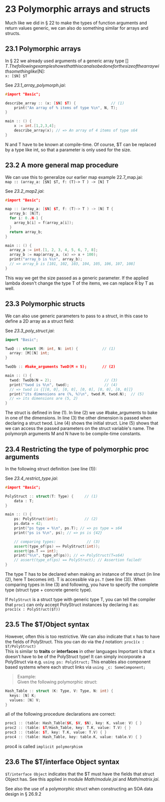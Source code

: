 # 23 Polymorphic arrays and structs

Much like we did in § 22 to make the types of function arguments and return values generic, we can also do something similar for arrays and structs.

## 23.1 Polymorphic arrays
In § 22 we already used arguments of a generic array type [] $T. 
The following example shows that this can also be done for the size of the array with something like [$N]:  
`x: [$N] $T`

See *23.1_array_polymorph.jai*:
```c++
#import "Basic";

describe_array :: (x: [$N] $T) {                // (1)
    print("An array of % items of type %\n", N, T);
}

main :: () {
    x := int.[1,2,3,4];
    describe_array(x); // => An array of 4 items of type s64
}
```
N and T have to be known at compile-time.
Of course, $T can be replaced by a type like int, so that a parameter is only used for the size.

## 23.2 A more general map procedure
We can use this to generalize our earlier map example 22.7_map.jai:  
`map :: (array_a: [$N] $T, f: (T)-> T ) -> [N] T`

See *23.2_map2.jai*:
```c++
#import "Basic";

map :: (array_a: [$N] $T, f: (T)-> T ) -> [N] T {
  array_b: [N]T;
  for i: 0..N-1 {
    array_b[i] = f(array_a[i]);
  }
  return array_b;
}

main :: () {
  array_a := int.[1, 2, 3, 4, 5, 6, 7, 8];
  array_b := map(array_a, (x) => x + 100); 
  print("array_b is %\n", array_b);
  // => array_b is [101, 102, 103, 104, 105, 106, 107, 108]
}
```

This way we get the size passed as a generic parameter. If the applied lambda doesn't change the type T of the items, we can replace R by T as well.


## 23.3 Polymorphic structs
We can also use generic parameters to pass to a struct, in this case to define a 2D array as a struct field:

See *23.3_poly_struct.jai*:
```c++
import "Basic";

TwoD :: struct (M: int, N: int) {           // (1)
  array: [M][N] int;
}

TwoDb :: #bake_arguments TwoD(M = 5);       // (2)

main :: () {
  twod: TwoDb(N = 2);                        // (3)
  print("twod is %\n", twod);                // (4) 
  // => twod is {[[0, 0], [0, 0], [0, 0], [0, 0], [0, 0]]}
  print("its dimensions are (%, %)\n", twod.M, twod.N);  // (5) 
  // => its dimensions are (5, 2)
}

```

The struct is defined in line (1). In line (2) we use #bake_arguments to bake in one of the dimensions. In line (3) the other dimension is passed when declaring a struct twod.
Line (4) shows the initial struct. Line (5) shows that we can access the passed parameters on the struct variable's name.
The polymorph arguments M and N have to be compile-time constants.

## 23.4 Restricting the type of polymorphic proc arguments
In the following struct definition (see line (1)):

See *23.4_restrict_type.jai*:
```c++
#import "Basic";

PolyStruct :: struct(T: Type) {     // (1)
    data : T;
}

main :: () {
    ps: PolyStruct(int);            // (2)
    ps.data = 42;
    print("ps type = %\n", ps.T); // => ps type = s64
    print("ps is %\n", ps); // => ps is {42}

    // comparing types:              // (3)
    assert(type_of(ps) == PolyStruct(int));
    assert(ps.T == int);
    print("%\n", type_of(ps)); // => PolyStruct(T=s64)
    // assert(type_of(ps) == PolyStruct); // Assertion failed!
}
```

The  type T has to be declared when making an instance of the struct (in line (2), here T becomes int).
T is accessible via `ps.T` (see line (3)).
When comparing types in line (3) and following, you have to specify the complete type (struct type + concrete generic type).

If `PolyStruct` is a struct type with generic type T, you can tell the compiler that `proc1` can only accept PolyStruct instances by declaring it as:  
`proc1(x : PolyStruct($T))`

## 23.5 The $T/Object syntax

However, often this is too restrictive. We can also indicate that x has to have the fields of PolyStruct. This you can do via the **/** notation:
`proc1(x : $T/PolyStruct)`  
This is similar to **traits** or **interfaces** in other languages 
Important is that x doesn't have to be of the PolyStruct type!
It can simply incorporate a PolyStruct via e.g. `using ps: PolyStruct;` This enables also component based systems where each struct links via `using _c: SomeComponent;`

>Example:  
Given the following polymorphic struct:
```c++
Hash_Table :: struct (K: Type, V: Type, N: int) {
  keys: [N] K;
  values: [N] V;
}
```

all of the following procedure declarations are correct:
```c++
proc1 :: (table: Hash_Table($K, $V, $N), key: K, value: V) { } 
proc2 :: (table: $T/Hash_Table, key: T.K, value: T.V) { }
proc3 :: (table: $T, key: T.K, value: T.V) { }
proc4 :: (table: Hash_Table, key: table.K, value: table.V) { }
```

proc4 is called `implicit polymorphism`


## 23.6 The $T/interface Object syntax
`$T/interface Object` indicates that the $T must have the fields that struct Object has.
See this applied in module _Math/module.jai_ and _Math/matrix.jai_.

See also the use of a polymorphic struct when constructing an SOA data design in § 26.9.2

